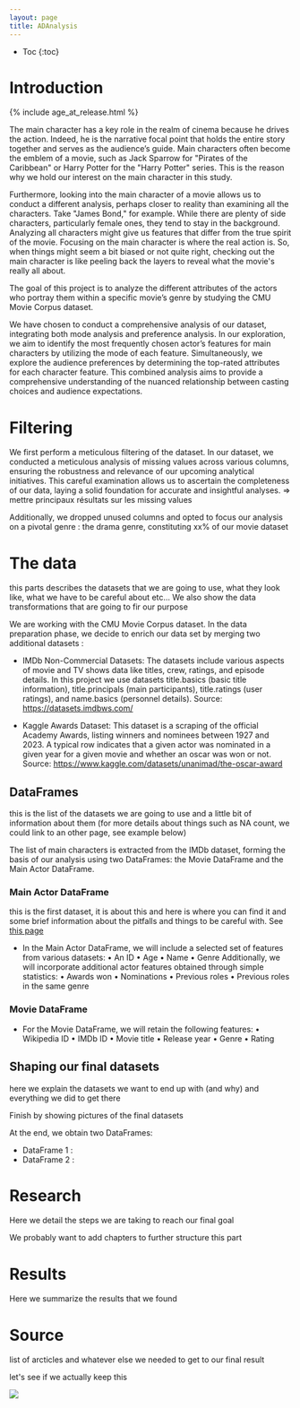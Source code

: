 ```yaml
---
layout: page
title: ADAnalysis
---
```


- Toc
{:toc}

# Introduction


{% include age_at_release.html %}

The main character has a key role in the realm of cinema because he drives the action. Indeed, he is the narrative focal point that holds the entire story together and serves as the audience’s guide. Main characters often become the emblem of a movie, such as Jack Sparrow for "Pirates of the Caribbean" or Harry Potter for the "Harry Potter" series. This is the reason why we hold our interest on the main character in this study. 

Furthermore, looking into the main character of a movie allows us to conduct a different analysis, perhaps closer to reality than examining all the characters. Take "James Bond," for example. While there are plenty of side characters, particularly female ones, they tend to stay in the background. Analyzing all characters might give us features that differ from the true spirit of the movie. Focusing on the main character is where the real action is. So, when things might seem a bit biased or not quite right, checking out the main character is like peeling back the layers to reveal what the movie's really all about. 

The goal of this project is to analyze the different attributes of the actors who portray them within a specific movie’s genre by studying the CMU Movie Corpus dataset. 

We have chosen to conduct a comprehensive analysis of our dataset, integrating both mode analysis and preference analysis. In our exploration, we aim to identify the most frequently chosen actor’s features for main characters by utilizing the mode of each feature. Simultaneously, we explore the audience preferences by determining the top-rated attributes for each character feature. This combined analysis aims to provide a comprehensive understanding of the nuanced relationship between casting choices and audience expectations.

# Filtering 

We first perform a meticulous filtering of the dataset. In our dataset, we conducted a meticulous analysis of missing values across various columns, ensuring the robustness and relevance of our upcoming analytical initiatives. This careful examination allows us to ascertain the completeness of our data, laying a solid foundation for accurate and insightful analyses.
=> mettre principaux résultats sur les missing values 

Additionally, we dropped unused columns and opted to focus our analysis on a pivotal genre : the drama genre, constituting xx% of our movie dataset 


# The data

this parts describes the datasets that we are going to use, what they look like, what we have to be careful about etc... We also show the data transformations that are going to fir our purpose

We are working with the CMU Movie Corpus dataset. In the data preparation phase, we decide to enrich our data set by merging two additional datasets : 

-	IMDb Non-Commercial Datasets: The datasets include various aspects of movie and TV shows data like titles, crew, ratings, and episode details. In this project we use datasets title.basics (basic title information), title.principals (main participants), title.ratings (user ratings), and name.basics (personnel details). Source: https://datasets.imdbws.com/

-	Kaggle Awards Dataset: This dataset is a scraping of the official Academy Awards, listing winners and nominees between 1927 and 2023. A typical row indicates that a given actor was nominated in a given year for a given movie and whether an oscar was won or not. Source: https://www.kaggle.com/datasets/unanimad/the-oscar-award

## DataFrames 

this is the list of the datasets we are going to use and a little bit of information about them (for more details about things such as NA count, we could link to an other page, see example below)

The list of main characters is extracted from the IMDb dataset, forming the basis of our analysis using two DataFrames: the Movie DataFrame and the Main Actor DataFrame.

### Main Actor DataFrame
this is the first dataset, it is about this and here is where you can find it and some brief information about the pitfalls and things to be careful with. See [this page](./dataset1_details.md)

- In the Main Actor DataFrame, we will include a selected set of features from various datasets:
  •	An ID
  •	Age
  •	Name
  •	Genre
  Additionally, we will incorporate additional actor features obtained through simple statistics:
  •	Awards won
  •	Nominations
  •	Previous roles
  •	Previous roles in the same genre

### Movie DataFrame

- For the Movie DataFrame, we will retain the following features:
  •	Wikipedia ID
  •	IMDb ID
  •	Movie title
  •	Release year
  •	Genre
  •	Rating


## Shaping our final datasets

here we explain the datasets we want to end up with (and why) and everything we did to get there

Finish by showing pictures of the final datasets

At the end, we obtain two DataFrames: 
- DataFrame 1 : 
- DataFrame 2 : 

# Research

Here we detail the steps we are taking to reach our final goal

We probably want to add chapters to further structure this part

# Results

Here we summarize the results that we found 

# Source

list of arcticles and whatever else we needed to get to our final result

let's see if we actually keep this


<img src="/assets/img/popcorn_bg.png" class="btm_img">